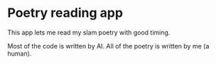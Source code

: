 # Poetry reading app

This app lets me read my slam poetry with good timing.

Most of the code is written by AI.
All of the poetry is written by me (a human).
